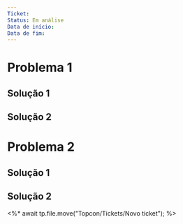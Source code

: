 ```yaml
---
Ticket: 
Status: Em análise
Data de início: 
Data de fim:
---
```

# Problema 1



## Solução 1



## Solução 2




# Problema 2



## Solução 1



## Solução 2




<%* 
await tp.file.move("Topcon/Tickets/Novo ticket");
%>